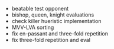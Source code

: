 - beatable test opponent
- bishop, queen, knight evaluations
- check killer hueristic implementation
- MVV-LVA sorting
- fix en-passant and three-fold repetition
- fix three-fold repetition and eval